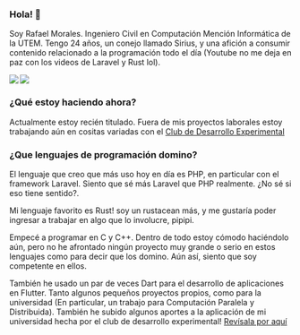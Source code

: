 ### Hola! 👋

Soy Rafael Morales. Ingeniero Civil en Computación Mención Informática de la UTEM.
Tengo 24 años, un conejo llamado Sirius, y una afición a consumir contenido relacionado a la programación todo el día (Youtube no me deja en paz con los videos de Laravel y Rust lol).

  <img align="left" src="https://github-readme-stats.vercel.app/api?username=RafaelMoralesV&show_icons=true&theme=catppuccin_mocha" />
  <img align="center" src="https://github-readme-stats.vercel.app/api/top-langs/?username=RafaelMoralesV&layout=compact&theme=catppuccin_mocha&langs_count=8&hide=TeX,Jupyter%20Notebook" />

### ¿Qué estoy haciendo ahora?

Actualmente estoy recién titulado. Fuera de mis proyectos laborales estoy trabajando aún en cositas variadas con el [Club de Desarrollo Experimental](https://github.com/exdevutem)

### ¿Que lenguajes de programación domino?

El lenguaje que creo que más uso hoy en día es PHP, en particular con el framework Laravel. Siento que sé más Laravel que PHP realmente. ¿No sé si eso tiene sentido?.

Mi lenguaje favorito es Rust! soy un rustacean más, y me gustaría poder ingresar a trabajar en algo que lo involucre, pipipi.

Empecé a programar en C y C++. Dentro de todo estoy cómodo haciéndolo aún, pero no he afrontado ningún proyecto muy grande o serio en estos lenguajes como para decir que los domino. Aún así, siento que soy competente en ellos.

También he usado un par de veces Dart para el desarrollo de aplicaciones en Flutter. Tanto algunos pequeños proyectos propios, como para la universidad (En particular, un trabajo para Computación Paralela y Distribuida). También he subido algunos aportes a la aplicación de mi universidad hecha por el club de desarrollo experimental! [Revísala por aquí](https://github.com/exdevutem/mi-utem)
